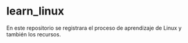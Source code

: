 # learn_linux
En este repositorio se registrara el proceso de aprendizaje de Linux y también los recursos.
